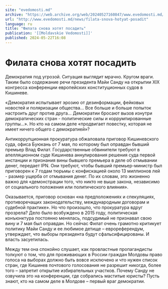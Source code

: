 ```yaml
---
site: "evedomosti.md"
archive: "https://web.archive.org/web/20240527160847/www.evedomosti.md/news/filata-snova-hotyat-posadit"
url: "http://www.evedomosti.md/news/filata-snova-hotyat-posadit"
language: ru
title: "Филата снова хотят посадить"
publication: '[[Moldavskie Vedomosti]]'
published: 2024-05-22T16:08
---
```


# Филата снова хотят посадить

Демократия под угрозой. Ситуация выглядит мрачно. Кругом враги. Таким было содержание речи президента Майи Санду на открытии XIX конгресса конференции европейских конституционных судов в Кишиневе.

«Демократия испытывает эрозию от дезинформации, фейковых новостей и поляризации общества... Все больше и больше попыток настроить друг против друга... Демократии бросают вызов изнутри демократических стран - политические силы и коррумпированные группы…». Но кто на самом деле «продвигает повестку, которая не имеет ничего общего с демократией»?

Антикоррупционная прокуратура обжаловала приговор Кишиневского суда, офиса Буюкань от 7 мая, по которому был оправдан бывший премьер Влад Филат. Государственные обвинители требуют в апелляционном суде Кишинева аннулирования решения суда первой инстанции и признания вины бывшего премьера в деле об отмывании денег, передает IPN. Они требуют, чтобы бывший премьер-министр был приговорен к 7 годам тюрьмы с конфискацией около 13 миллионов лей - размер ущерба от отмывания денег. По их словам, это жизненно важно для «демонстрации того, что никто не выше закона, независимо от социального положения или политического влияния».

Оказывается, приговор основан «на предположениях и спекуляциях, противоречащих законодательству, международным договорам и судебной практике». Но что произошло, что прокуратура вдруг прозрела? Дело было возбуждено в 2015 году, политическая конъюнктура постоянно менялась, подсудимый не признавал свою вину и 7 мая был оправдан. Но сейчас Филат очень грамотно критикует политику Майи Санду и ее любимое детище – еврореферендум, утверждает, что выборы президента будут сфальсифицированы. И власть засуетилась.

Между тем она спокойно слушает, как провластные пропагандисты толкуют о том, что для проживающих в России граждан Молдовы право голоса на выборах должно быть вовсе исключено и что нужен список стран, где Кишинев почтового голосования не разрешит никогда, более того – запретит открытие избирательных участков. Почему Санду не озвучила это на конференции, где собрались маститые юристы? Пусть знают, кто на самом деле в Молдове – первый враг демократии.